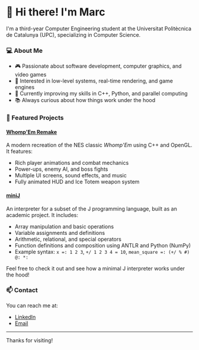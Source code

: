 # 👋 Hi there! I'm Marc

I'm a third-year Computer Engineering student at the Universitat Politècnica de Catalunya (UPC), specializing in Computer Science.

### 💻 About Me

- 🎮 Passionate about software development, computer graphics, and video games
- 🔧 Interested in low-level systems, real-time rendering, and game engines
- 🌱 Currently improving my skills in C++, Python, and parallel computing
- 📚 Always curious about how things work under the hood

### 🚀 Featured Projects

#### [Whomp'Em Remake](https://github.com/marcessi/WhompEm)
A modern recreation of the NES classic *Whomp'Em* using C++ and OpenGL. It features:
- Rich player animations and combat mechanics
- Power-ups, enemy AI, and boss fights
- Multiple UI screens, sound effects, and music
- Fully animated HUD and Ice Totem weapon system

#### [miniJ](https://github.com/marcessi/miniJ)
An interpreter for a subset of the J programming language, built as an academic project. It includes:
- Array manipulation and basic operations
- Variable assignments and definitions
- Arithmetic, relational, and special operators
- Function definitions and composition using ANTLR and Python (NumPy)
- Example syntax: `x =: 1 2 3`, `+/ 1 2 3 4 = 10`, `mean_square =: (+/ % #) @: *:`

Feel free to check it out and see how a minimal J interpreter works under the hood!

### 📫 Contact

You can reach me at:
- [LinkedIn](https://www.linkedin.com/in/marc-escribano-sierra)
- [Email](mailto:marc.escribano.sierra@gmail.com)

---

Thanks for visiting!
